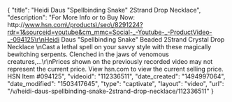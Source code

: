 {
    "title": "Heidi Daus \"Spellbinding Snake\"  2Strand Drop Necklace",
    "description": "For More Info or to Buy Now: http:\/\/www.hsn.com\/products\/seo\/8291224?rdr=1&sourceid=youtube&cm_mmc=Social-_-Youtube-_-ProductVideo-_-094125\r\nHeidi Daus \"Spellbinding Snake\" Beaded 2Strand Crystal Drop Necklace  \nCast a lethal spell on your savvy style with these magically bewitching serpents. Clenched in the jaws of venomous creatures,...\r\nPrices shown on the previously recorded video may not represent the current price.  View hsn.com to view the current selling price. HSN Item #094125",
    "videoid": "112336511",
    "date_created": "1494997064",
    "date_modified": "1503417645",
    "type": "captivate",
    "layout": "video",
    "url": "\/v\/heidi-daus-spellbinding-snake-2strand-drop-necklace\/112336511"
}
